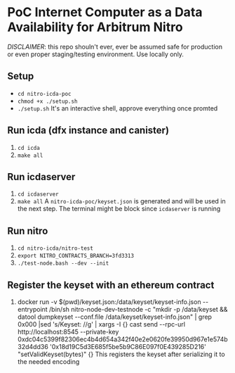 # PoC Internet Computer as a Data Availability for Arbitrum Nitro

*DISCLAIMER*: this repo shouln't ever, ever be assumed safe for production or even proper staging/testing environment. Use locally only.

## Setup
- `cd nitro-icda-poc`
- `chmod +x ./setup.sh`
- `./setup.sh`
It's an interactive shell, approve everything once promted

## Run icda (dfx instance and canister)
1. `cd icda`
2. `make all`

## Run icdaserver
1. `cd icdaserver`
2. `make all`
A `nitro-icda-poc/keyset.json` is generated and will be used in the next step. The terminal
might be block since `icdaserver` is running

## Run nitro
1. `cd nitro-icda/nitro-test`
2. `export NITRO_CONTRACTS_BRANCH=3fd3313`
3. `./test-node.bash --dev --init`

## Register the keyset with an ethereum contract
1. docker run -v $(pwd)/keyset.json:/data/keyset/keyset-info.json --entrypoint /bin/sh nitro-node-dev-testnode -c "mkdir -p /data/keyset && datool dumpkeyset --conf.file /data/keyset/keyset-info.json" | grep 0x000 |sed 's/Keyset: //g' | xargs -I {} cast send --rpc-url http://localhost:8545 --private-key 0xdc04c5399f82306ec4b4d654a342f40e2e0620fe39950d967e1e574b32d4dd36 '0x18d19C5d3E685f5be5b9C86E097f0E439285D216' "setValidKeyset(bytes)" {}
This registers the keyset after serializing it to the needed encoding

